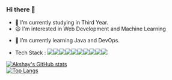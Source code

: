 ### Hi there 👋
- 🔭 I’m currently studying in Third Year.
- 😃 I'm interested in Web Development and Machine Learning
<!--
**akshaykoganur/akshaykoganur** is a ✨ _special_ ✨ repository because its `README.md` (this file) appears on your GitHub profile.

Here are some ideas to get you started:


- 🌱 I’m currently learning ...
- 👯 I’m looking to collaborate on ...
- 🤔 I’m looking for help with ...
- 💬 Ask me about ...
- 📫 How to reach me: ...
- 😄 Pronouns: ...
- ⚡ Fun fact: ...
-->
- 🌱 I’m currently learning Java and DevOps.

- Tech Stack :
<img src='https://img.shields.io/badge/HTML5-E34F26?style=for-the-badge&logo=html5&logoColor=white'/><img src='https://img.shields.io/badge/CSS3-1572B6?style=for-the-badge&logo=css3&logoColor=white'/><img src='https://img.shields.io/badge/JavaScript-323330?style=for-the-badge&logo=javascript&logoColor=F7DF1E'/><img src='https://img.shields.io/badge/MongoDB-4EA94B?style=for-the-badge&logo=mongodb&logoColor=white'/><img src='https://img.shields.io/badge/Express.js-000000?style=for-the-badge&logo=express&logoColor=white'/><img src='https://img.shields.io/badge/React-20232A?style=for-the-badge&logo=react&logoColor=61DAFB'/><img src='https://img.shields.io/badge/Node.js-339933?style=for-the-badge&logo=nodedotjs&logoColor=white'/><img src='https://img.shields.io/badge/Bootstrap-563D7C?style=for-the-badge&logo=bootstrap&logoColor=white'/><img src='https://img.shields.io/badge/Python-FFD43B?style=for-the-badge&logo=python&logoColor=blue'/><img src='https://img.shields.io/badge/VSCode-0078D4?style=for-the-badge&logo=visual%20studio%20code&logoColor=white'/>

[![Akshay's GitHub stats](https://github-readme-stats.vercel.app/api?username=akshaykoganur&count_private=true)](https://github.com/anuraghazra/github-readme-stats)
<br/>
[![Top Langs](https://github-readme-stats.vercel.app/api/top-langs/?username=akshaykoganur&hide=jupyter%20notebook&langs_count=8)](https://github.com/anuraghazra/github-readme-stats)
